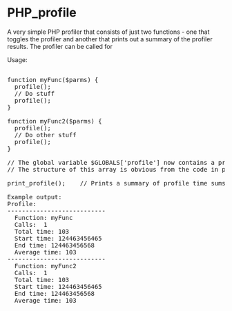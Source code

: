 # PHP_profile
A very simple PHP profiler that consists of just two functions - one that toggles the profiler and another that prints out a summary of the profiler results. The profiler can be called for 

Usage:

<pre>

function myFunc($parms) {
  profile();
  // Do stuff
  profile();
}

function myFunc2($parms) {
  profile();
  // Do other stuff
  profile();
}

// The global variable $GLOBALS['profile'] now contains a profile object which is a multidim array
// The structure of this array is obvious from the code in php_profile.php, and you don't have to know it.

print_profile();    // Prints a summary of profile time sums (in ms) for each function profiled

Example output:
Profile:
---------------------------
  Function: myFunc
  Calls:  1
  Total time: 103
  Start time: 124463456465
  End time: 124463456568
  Average time: 103
---------------------------
  Function: myFunc2
  Calls:  1
  Total time: 103
  Start time: 124463456465
  End time: 124463456568
  Average time: 103

</pre>
